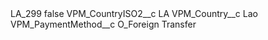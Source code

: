 <?xml version="1.0" encoding="UTF-8"?>
<CustomMetadata xmlns="http://soap.sforce.com/2006/04/metadata" xmlns:xsi="http://www.w3.org/2001/XMLSchema-instance" xmlns:xsd="http://www.w3.org/2001/XMLSchema">
    <label>LA_299</label>
    <protected>false</protected>
    <values>
        <field>VPM_CountryISO2__c</field>
        <value xsi:type="xsd:string">LA</value>
    </values>
    <values>
        <field>VPM_Country__c</field>
        <value xsi:type="xsd:string">Lao</value>
    </values>
    <values>
        <field>VPM_PaymentMethod__c</field>
        <value xsi:type="xsd:string">O_Foreign Transfer</value>
    </values>
</CustomMetadata>
